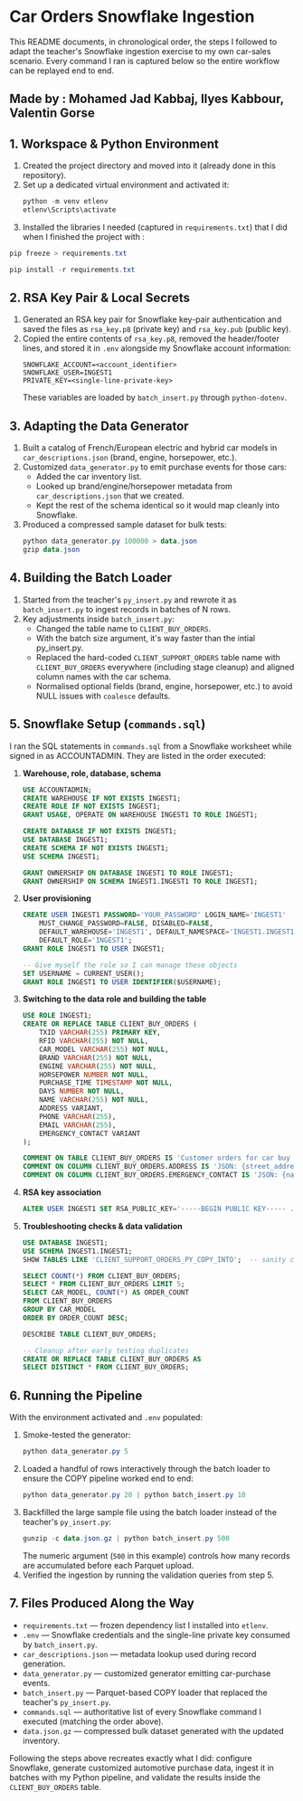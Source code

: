 # Car Orders Snowflake Ingestion

This README documents, in chronological order, the steps I followed to adapt the teacher's Snowflake ingestion exercise to my own car-sales scenario. Every command I ran is captured below so the entire workflow can be replayed end to end.

## Made by : Mohamed Jad Kabbaj, Ilyes Kabbour, Valentin Gorse

## 1. Workspace & Python Environment
1. Created the project directory and moved into it (already done in this repository).
2. Set up a dedicated virtual environment and activated it:
   ```powershell
   python -m venv etlenv
   etlenv\Scripts\activate
   ```
3. Installed the libraries I needed (captured in `requirements.txt`) that I did when I finished the project with :
```powershell
pip freeze > requirements.txt
```

   ```powershell
   pip install -r requirements.txt
   ```

## 2. RSA Key Pair & Local Secrets
1. Generated an RSA key pair for Snowflake key-pair authentication and saved the files as `rsa_key.p8` (private key) and `rsa_key.pub` (public key).
2. Copied the entire contents of `rsa_key.p8`, removed the header/footer lines, and stored it in `.env` alongside my Snowflake account information:
   ```env
   SNOWFLAKE_ACCOUNT=<account_identifier>
   SNOWFLAKE_USER=INGEST1
   PRIVATE_KEY=<single-line-private-key>
   ```
   These variables are loaded by `batch_insert.py` through `python-dotenv`.

## 3. Adapting the Data Generator
1. Built a catalog of French/European electric and hybrid car models in `car_descriptions.json` (brand, engine, horsepower, etc.).
2. Customized `data_generator.py` to emit purchase events for those cars:
   - Added the car inventory list.
   - Looked up brand/engine/horsepower metadata from `car_descriptions.json` that we created.
   - Kept the rest of the schema identical so it would map cleanly into Snowflake.
3. Produced a compressed sample dataset for bulk tests:
   ```powershell
   python data_generator.py 100000 > data.json
   gzip data.json
   ```

## 4. Building the Batch Loader
1. Started from the teacher's `py_insert.py` and rewrote it as `batch_insert.py` to ingest records in batches of N rows.
2. Key adjustments inside `batch_insert.py`:
   - Changed the table name to `CLIENT_BUY_ORDERS`.
   - With the batch size argument, it's way faster than the intial py_insert.py.
   - Replaced the hard-coded `CLIENT_SUPPORT_ORDERS` table name with `CLIENT_BUY_ORDERS` everywhere (including stage cleanup) and aligned column names with the car schema.
   - Normalised optional fields (brand, engine, horsepower, etc.) to avoid NULL issues with `coalesce` defaults.

## 5. Snowflake Setup (`commands.sql`)
I ran the SQL statements in `commands.sql` from a Snowflake worksheet while signed in as ACCOUNTADMIN. They are listed in the order executed:
1. **Warehouse, role, database, schema**
   ```sql
   USE ACCOUNTADMIN;
   CREATE WAREHOUSE IF NOT EXISTS INGEST1;
   CREATE ROLE IF NOT EXISTS INGEST1;
   GRANT USAGE, OPERATE ON WAREHOUSE INGEST1 TO ROLE INGEST1;

   CREATE DATABASE IF NOT EXISTS INGEST1;
   USE DATABASE INGEST1;
   CREATE SCHEMA IF NOT EXISTS INGEST1;
   USE SCHEMA INGEST1;

   GRANT OWNERSHIP ON DATABASE INGEST1 TO ROLE INGEST1;
   GRANT OWNERSHIP ON SCHEMA INGEST1.INGEST1 TO ROLE INGEST1;
   ```
2. **User provisioning**
   ```sql
   CREATE USER INGEST1 PASSWORD='YOUR_PASSWORD' LOGIN_NAME='INGEST1'
       MUST_CHANGE_PASSWORD=FALSE, DISABLED=FALSE,
       DEFAULT_WAREHOUSE='INGEST1', DEFAULT_NAMESPACE='INGEST1.INGEST1',
       DEFAULT_ROLE='INGEST1';
   GRANT ROLE INGEST1 TO USER INGEST1;

   -- Give myself the role so I can manage these objects
   SET USERNAME = CURRENT_USER();
   GRANT ROLE INGEST1 TO USER IDENTIFIER($USERNAME);
   ```
3. **Switching to the data role and building the table**
   ```sql
   USE ROLE INGEST1;
   CREATE OR REPLACE TABLE CLIENT_BUY_ORDERS (
       TXID VARCHAR(255) PRIMARY KEY,
       RFID VARCHAR(255) NOT NULL,
       CAR_MODEL VARCHAR(255) NOT NULL,
       BRAND VARCHAR(255) NOT NULL,
       ENGINE VARCHAR(255) NOT NULL,
       HORSEPOWER NUMBER NOT NULL,
       PURCHASE_TIME TIMESTAMP NOT NULL,
       DAYS NUMBER NOT NULL,
       NAME VARCHAR(255) NOT NULL,
       ADDRESS VARIANT,
       PHONE VARCHAR(255),
       EMAIL VARCHAR(255),
       EMERGENCY_CONTACT VARIANT
   );

   COMMENT ON TABLE CLIENT_BUY_ORDERS IS 'Customer orders for car buy inventory';
   COMMENT ON COLUMN CLIENT_BUY_ORDERS.ADDRESS IS 'JSON: {street_address, city, state, postalcode} or NULL';
   COMMENT ON COLUMN CLIENT_BUY_ORDERS.EMERGENCY_CONTACT IS 'JSON: {name, phone} or NULL';
   ```
4. **RSA key association**
   ```sql
   ALTER USER INGEST1 SET RSA_PUBLIC_KEY='-----BEGIN PUBLIC KEY----- ... -----END PUBLIC KEY-----';
   ```
5. **Troubleshooting checks & data validation**
   ```sql
   USE DATABASE INGEST1;
   USE SCHEMA INGEST1.INGEST1;
   SHOW TABLES LIKE 'CLIENT_SUPPORT_ORDERS_PY_COPY_INTO';  -- sanity check when debugging stage names

   SELECT COUNT(*) FROM CLIENT_BUY_ORDERS;
   SELECT * FROM CLIENT_BUY_ORDERS LIMIT 5;
   SELECT CAR_MODEL, COUNT(*) AS ORDER_COUNT
   FROM CLIENT_BUY_ORDERS
   GROUP BY CAR_MODEL
   ORDER BY ORDER_COUNT DESC;

   DESCRIBE TABLE CLIENT_BUY_ORDERS;

   -- Cleanup after early testing duplicates
   CREATE OR REPLACE TABLE CLIENT_BUY_ORDERS AS
   SELECT DISTINCT * FROM CLIENT_BUY_ORDERS;
   ```

## 6. Running the Pipeline
With the environment activated and `.env` populated:
1. Smoke-tested the generator:
   ```powershell
   python data_generator.py 5
   ```
2. Loaded a handful of rows interactively through the batch loader to ensure the COPY pipeline worked end to end:
   ```powershell
   python data_generator.py 20 | python batch_insert.py 10
   ```
3. Backfilled the large sample file using the batch loader instead of the teacher's `py_insert.py`:
   ```powershell
   gunzip -c data.json.gz | python batch_insert.py 500
   ```
   The numeric argument (`500` in this example) controls how many records are accumulated before each Parquet upload.
4. Verified the ingestion by running the validation queries from step 5.

## 7. Files Produced Along the Way
- `requirements.txt` — frozen dependency list I installed into `etlenv`.
- `.env` — Snowflake credentials and the single-line private key consumed by `batch_insert.py`.
- `car_descriptions.json` — metadata lookup used during record generation.
- `data_generator.py` — customized generator emitting car-purchase events.
- `batch_insert.py` — Parquet-based COPY loader that replaced the teacher's `py_insert.py`.
- `commands.sql` — authoritative list of every Snowflake command I executed (matching the order above).
- `data.json.gz` — compressed bulk dataset generated with the updated inventory.

Following the steps above recreates exactly what I did: configure Snowflake, generate customized automotive purchase data, ingest it in batches with my Python pipeline, and validate the results inside the `CLIENT_BUY_ORDERS` table.
